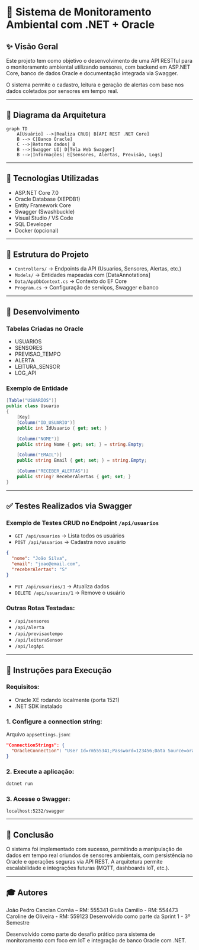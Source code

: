 # 🚀 Sistema de Monitoramento Ambiental com .NET + Oracle

## ✨ Visão Geral

Este projeto tem como objetivo o desenvolvimento de uma API RESTful para o monitoramento ambiental utilizando sensores, com backend em ASP.NET Core, banco de dados Oracle e documentação integrada via Swagger.

O sistema permite o cadastro, leitura e geração de alertas com base nos dados coletados por sensores em tempo real.

---

## 📄 Diagrama da Arquitetura

```mermaid
graph TD
    A[Usuário] -->|Realiza CRUD| B[API REST .NET Core]
    B --> C[Banco Oracle]
    C -->|Retorna dados| B
    B -->|Swagger UI| D[Tela Web Swagger]
    B -->|Informações| E[Sensores, Alertas, Previsão, Logs]
```

---

## 🚜 Tecnologias Utilizadas

* ASP.NET Core 7.0
* Oracle Database (XEPDB1)
* Entity Framework Core
* Swagger (Swashbuckle)
* Visual Studio / VS Code
* SQL Developer
* Docker (opcional)

---

## 📁 Estrutura do Projeto

* `Controllers/` → Endpoints da API (Usuarios, Sensores, Alertas, etc.)
* `Models/` → Entidades mapeadas com \[DataAnnotations]
* `Data/AppDbContext.cs` → Contexto do EF Core
* `Program.cs` → Configuração de serviços, Swagger e banco

---

## 📅 Desenvolvimento

### Tabelas Criadas no Oracle

* USUARIOS
* SENSORES
* PREVISAO\_TEMPO
* ALERTA
* LEITURA\_SENSOR
* LOG\_API

### Exemplo de Entidade

```csharp
[Table("USUARIOS")]
public class Usuario
{
    [Key]
    [Column("ID_USUARIO")]
    public int IdUsuario { get; set; }

    [Column("NOME")]
    public string Nome { get; set; } = string.Empty;

    [Column("EMAIL")]
    public string Email { get; set; } = string.Empty;

    [Column("RECEBER_ALERTAS")]
    public string? ReceberAlertas { get; set; }
}
```

---

## ✅ Testes Realizados via Swagger

### Exemplo de Testes CRUD no Endpoint `/api/usuarios`

* `GET /api/usuarios` → Lista todos os usuários
* `POST /api/usuarios` → Cadastra novo usuário

```json
{
  "nome": "João Silva",
  "email": "joao@email.com",
  "receberAlertas": "S"
}
```

* `PUT /api/usuarios/1` → Atualiza dados
* `DELETE /api/usuarios/1` → Remove o usuário

### Outras Rotas Testadas:

* `/api/sensores`
* `/api/alerta`
* `/api/previsaotempo`
* `/api/leituraSensor`
* `/api/logApi`

---

## 🔐 Instruções para Execução

### Requisitos:

* Oracle XE rodando localmente (porta 1521)
* .NET SDK instalado

### 1. Configure a connection string:

Arquivo `appsettings.json`:

```json
"ConnectionStrings": {
  "OracleConnection": "User Id=rm555341;Password=123456;Data Source=oracle.fiap.com.br:1521/orcl;"
}
```

### 2. Execute a aplicação:

```bash
dotnet run
```

### 3. Acesse o Swagger:

```
localhost:5232/swagger
```

---

## 🌟 Conclusão

O sistema foi implementado com sucesso, permitindo a manipulação de dados em tempo real oriundos de sensores ambientais, com persistência no Oracle e operações seguras via API REST. A arquitetura permite escalabilidade e integrações futuras (MQTT, dashboards IoT, etc.).

---

## 🎓 Autores
João Pedro Cancian Corrêa – RM: 555341
Giulia Camillo - RM: 554473
Caroline de Oliveira - RM: 559123
Desenvolvido como parte da Sprint 1 - 3º Semestre

Desenvolvido como parte do desafio prático para sistema de monitoramento com foco em IoT e integração de banco Oracle com .NET.
